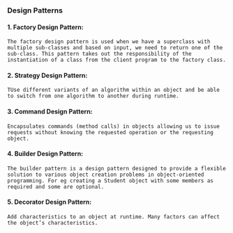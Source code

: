 ### Design Patterns <br> 
#### 1. Factory Design Pattern: <br> 

`The factory design pattern is used when we have a superclass with multiple sub-classes and based on input, we need to return one of the sub-class. This pattern takes out the responsibility of the instantiation of a class from the client program to the factory class.` <br> 

#### 2. Strategy Design Pattern: <br> 

`TUse different variants of an algorithm within an object and be able to switch from one algorithm to another during runtime.` <br> 

#### 3. Command Design Pattern: <br> 

`Encapsulates commands (method calls) in objects allowing us to issue requests without knowing the requested operation or the requesting object.`

#### 4. Builder Design Pattern: <br> 

`The builder pattern is a design pattern designed to provide a flexible solution to various object creation problems in object-oriented programming. For eg creating a Student object with some members as required and some are optional.`

#### 5. Decorator Design Pattern: <br> 

`Add characteristics to an object at runtime. Many factors can affect the object’s characteristics.
`

